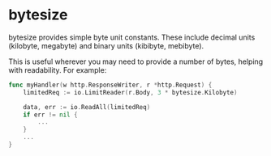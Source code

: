 # bytesize

bytesize provides simple byte unit constants. These include decimal units (kilobyte, megabyte) and binary units (kibibyte, mebibyte).

This is useful wherever you may need to provide a number of bytes, helping with readability. For example:

```go
func myHandler(w http.ResponseWriter, r *http.Request) {
    limitedReq := io.LimitReader(r.Body, 3 * bytesize.Kilobyte)

	data, err := io.ReadAll(limitedReq)
	if err != nil {
		...
	}
    ...
}
```
